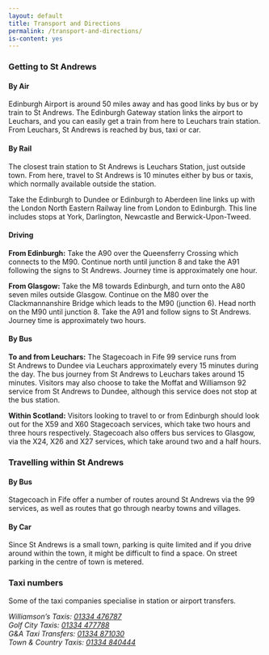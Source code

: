 ```yaml
---
layout: default
title: Transport and Directions
permalink: /transport-and-directions/
is-content: yes
---
```


### Getting to St Andrews

#### By Air 

Edinburgh Airport is around 50 miles away and has good links by bus or by train to St Andrews. The Edinburgh Gateway station links the airport to Leuchars, and you can easily get a train from here to Leuchars train station. From Leuchars, St Andrews is reached by bus, taxi or car. 

#### By Rail

The closest train station to St Andrews is Leuchars Station, just outside town. From here, travel to St Andrews is 10 minutes either by bus or taxis, which normally available outside the station. 

Take the Edinburgh to Dundee or Edinburgh to Aberdeen line links up with the London North Eastern Railway line from London to Edinburgh. This line includes stops at York, Darlington, Newcastle and Berwick-Upon-Tweed. 

#### Driving 

__From Edinburgh:__ Take the A90 over the Queensferry Crossing which connects to the M90. Continue north until junction 8 and take the A91 following the signs to St Andrews. Journey time is approximately one hour.

__From Glasgow:__ Take the M8 towards Edinburgh, and turn onto the A80 seven miles outside Glasgow. Continue on the M80 over the Clackmannanshire Bridge which leads to the M90 (junction 6). Head north on the M90 until junction 8. Take the A91 and follow signs to St Andrews. Journey time is approximately two hours.

#### By Bus 

__To and from Leuchars:__
The Stagecoach in Fife 99 service runs from St Andrews to Dundee via Leuchars approximately every 15 minutes during the day. The bus journey from St Andrews to Leuchars takes around 15 minutes. Visitors may also choose to take the Moffat and Williamson 92 service from St Andrews to Dundee, although this service does not stop at the bus station.

__Within Scotland:__
Visitors looking to travel to or from Edinburgh should look out for the X59 and X60 Stagecoach services, which take two hours and three hours respectively. Stagecoach also offers bus services to Glasgow, via the X24, X26 and X27 services, which take around two and a half hours.

### Travelling within St Andrews 

#### By Bus 

Stagecoach in Fife offer a number of routes around St Andrews via the 99 services, as well as routes that go through nearby towns and villages.

#### By Car

Since St Andrews is a small town, parking is quite limited and if you drive around within the town, it might be difficult to find a space. On street parking in the centre of town is metered.

### Taxi numbers 

Some of the taxi companies specialise in station or airport transfers. 

<address>Williamson’s Taxis: <a href="tel:+441334476787">01334 476787</a></address>
<address>Golf City Taxis: <a href="tel:+441334477788">01334 477788</a></address>
<address>G&A Taxi Transfers: <a href="tel:+441334871030">01334 871030</a></address>
<address>Town & Country Taxis: <a href="tel:+441334840444">01334 840444</a></address>
